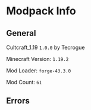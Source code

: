 
# Modpack Info

## General

Cultcraft_1.19 `1.0.0` by Tecrogue

Minecraft Version: `1.19.2`

Mod Loader: `forge-43.3.0`

Mod Count: `61`

## Errors

```cmd

```
